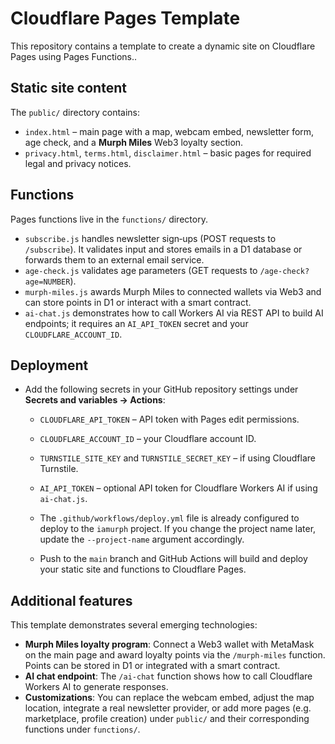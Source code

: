 # Cloudflare Pages Template

This repository contains a template to create a dynamic site on Cloudflare Pages using Pages Functions..

## Static site content

The `public/` directory contains:

- `index.html` – main page with a map, webcam embed, newsletter form, age check, and a **Murph Miles** Web3 loyalty section.
- `privacy.html`, `terms.html`, `disclaimer.html` – basic pages for required legal and privacy notices.

## Functions

Pages functions live in the `functions/` directory.

- `subscribe.js` handles newsletter sign‑ups (POST requests to `/subscribe`). It validates input and stores emails in a D1 database or forwards them to an external email service.
- `age-check.js` validates age parameters (GET requests to `/age-check?age=NUMBER`).
- `murph-miles.js` awards Murph Miles to connected wallets via Web3 and can store points in D1 or interact with a smart contract.
- `ai-chat.js` demonstrates how to call Workers AI via REST API to build AI endpoints; it requires an `AI_API_TOKEN` secret and your `CLOUDFLARE_ACCOUNT_ID`.

## Deployment

- Add the following secrets in your GitHub repository settings under **Secrets and variables → Actions**:
  - `CLOUDFLARE_API_TOKEN` – API token with Pages edit permissions.
  - `CLOUDFLARE_ACCOUNT_ID` – your Cloudflare account ID.
  - `TURNSTILE_SITE_KEY` and `TURNSTILE_SECRET_KEY` – if using Cloudflare Turnstile.
  - `AI_API_TOKEN` – optional API token for Cloudflare Workers AI if using `ai-chat.js`.

  - The `.github/workflows/deploy.yml` file is already configured to deploy to the `iamurph` project. If you change the project name later, update the `--project-name` argument accordingly.

  - Push to the `main` branch and GitHub Actions will build and deploy your static site and functions to Cloudflare Pages.

## Additional features

This template demonstrates several emerging technologies:

- **Murph Miles loyalty program**: Connect a Web3 wallet with MetaMask on the main page and award loyalty points via the `/murph-miles` function. Points can be stored in D1 or integrated with a smart contract.
- **AI chat endpoint**: The `/ai-chat` function shows how to call Cloudflare Workers AI to generate responses.
- **Customizations**: You can replace the webcam embed, adjust the map location, integrate a real newsletter provider, or add more pages (e.g. marketplace, profile creation) under `public/` and their corresponding functions under `functions/`.
